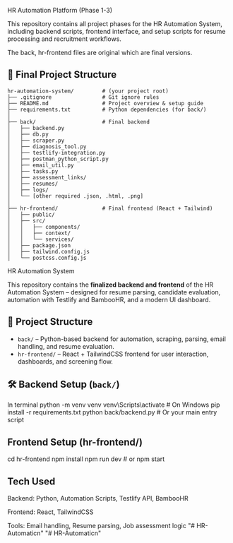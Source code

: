  HR Automation Platform (Phase 1-3)

This repository contains all project phases for the HR Automation System, including backend scripts, frontend interface, and setup scripts for resume processing and recruitment workflows.

The back, hr-frontend files are original which are final versions. 

## 📁 Final Project Structure

```
hr-automation-system/         # (your project root)
├── .gitignore                # Git ignore rules
├── README.md                 # Project overview & setup guide
├── requirements.txt          # Python dependencies (for back/)
│
├── back/                     # Final backend
│   ├── backend.py
│   ├── db.py
│   ├── scraper.py
│   ├── diagnosis_tool.py
│   ├── testlify-integration.py
│   ├── postman_python_script.py
│   ├── email_util.py
│   ├── tasks.py
│   ├── assessment_links/
│   ├── resumes/
│   ├── logs/
│   └── [other required .json, .html, .png]
│
├── hr-frontend/              # Final frontend (React + Tailwind)
│   ├── public/
│   ├── src/
│   │   ├── components/
│   │   ├── context/
│   │   └── services/
│   ├── package.json
│   ├── tailwind.config.js
│   └── postcss.config.js
```

HR Automation System

This repository contains the **finalized backend and frontend** of the HR Automation System – designed for resume parsing, candidate evaluation, automation with Testlify and BambooHR, and a modern UI dashboard.



## 🚀 Project Structure

- `back/` – Python-based backend for automation, scraping, parsing, email handling, and resume evaluation.
- `hr-frontend/` – React + TailwindCSS frontend for user interaction, dashboards, and screening flow.



## 🛠 Backend Setup (`back/`)

In terminal
python -m venv venv
venv\Scripts\activate                  # On Windows
pip install -r requirements.txt
python back/backend.py                # Or your main entry script

## Frontend Setup (hr-frontend/)
cd hr-frontend
npm install
npm run dev                           # or npm start

##  Tech Used
Backend: Python, Automation Scripts, Testlify API, BambooHR

Frontend: React, TailwindCSS

Tools: Email handling, Resume parsing, Job assessment logic
"# HR-Automaticn"  "# HR-Automaticn" 
